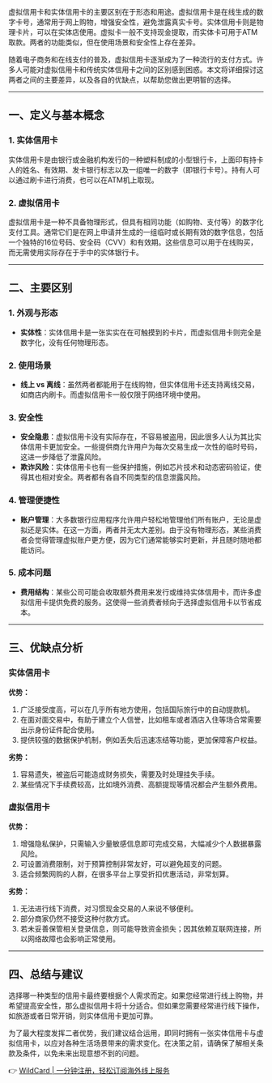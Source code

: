 虚拟信用卡和实体信用卡的主要区别在于形态和用途。虚拟信用卡是在线生成的数字卡号，通常用于网上购物，增强安全性，避免泄露真实卡号。实体信用卡则是物理卡片，可以在实体店使用。虚拟卡一般不支持现金提取，而实体卡可用于ATM取款。两者的功能类似，但在使用场景和安全性上存在差异。

随着电子商务和在线支付的普及，虚拟信用卡逐渐成为了一种流行的支付方式。许多人可能对虚拟信用卡和传统实体信用卡之间的区别感到困惑。本文将详细探讨这两者之间的主要差异，以及各自的优缺点，以帮助您做出更明智的选择。

---

## 一、定义与基本概念

### 1. 实体信用卡

实体信用卡是由银行或金融机构发行的一种塑料制成的小型银行卡，上面印有持卡人的姓名、有效期、发卡银行标志以及一组唯一的数字（即银行卡号）。持有人可以通过刷卡进行消费，也可以在ATM机上取现。

### 2. 虚拟信用卡

虚拟信用卡是一种不具备物理形式，但具有相同功能（如购物、支付等）的数字化支付工具。通常它们是在网上申请并生成的一组临时或长期有效的数字信息，包括一个独特的16位号码、安全码（CVV）和有效期。这些信息可以用于在线购买，而无需使用实际存在于手中的实体银行卡。

---

## 二、主要区别

### 1. 外观与形态

- **实体性**：实体信用卡是一张实实在在可触摸到的卡片，而虚拟信用卡则完全是数字化，没有任何物理形态。

### 2. 使用场景

- **线上 vs 离线**：虽然两者都能用于在线购物，但实体信用卡还支持离线交易，如商店内刷卡。而虚拟信用卡一般仅限于网络环境中使用。

### 3. 安全性

- **安全隐患**：虚拟信用卡没有实际存在，不容易被盗用，因此很多人认为其比实体信用卡更加安全。一些提供商允许用户为每次交易生成一次性的临时号码，这进一步降低了泄露风险。
- **欺诈风险**：实体信用卡也有一些保护措施，例如芯片技术和动态密码验证，使得其也相对安全。两者都有各自不同类型的信息泄露风险。

### 4. 管理便捷性

- **账户管理**：大多数银行应用程序允许用户轻松地管理他们所有账户，无论是虚拟还是实体。在这一方面，两者并无太大差别。由于没有物理形态，某些消费者会觉得管理虚拟账户更方便，因为它们通常能够实时更新，并且随时随地都能访问。

### 5. 成本问题

- **费用结构**：某些公司可能会收取额外费用来发行或维持实体信用卡，而许多虚拟信用卡提供免费的服务。这使得一些消费者倾向于选择虚拟信用卡以节省成本。

---

## 三、优缺点分析

### 实体信用卡

**优势：**

1. 广泛接受度高，可以在几乎所有地方使用，包括国际旅行中的自动提款机。
2. 在面对面交易中，有助于建立个人信誉，比如租车或者酒店入住等场合常需要出示身份证件配合使用。
3. 提供较强的数据保护机制，例如丢失后迅速冻结等功能，更加保障客户权益。

**劣势：**

1. 容易遗失，被盗后可能造成财务损失，需要及时处理挂失手续。
2. 某些情况下手续费较高，比如境外消费、高额提现等情况都会产生额外费用。

### 虚拟信用卡

**优势：**

1. 增强隐私保护，只需输入少量敏感信息即可完成交易，大幅减少个人数据暴露风险。
2. 可设置消费限制，对于预算控制非常友好，可以避免超支的问题。
3. 适合频繁网购的人群，在很多平台上享受折扣优惠活动，非常划算。

**劣势：**

1. 无法进行线下消费，对习惯现金交易的人来说不够便利。
2. 部分商家仍然不接受这种付款方式。
3. 若未妥善保管相关登录信息，则可能导致资金损失；因其依赖互联网连接，所以网络故障也会影响正常使用。

---

## 四、总结与建议

选择哪一种类型的信用卡最终要根据个人需求而定。如果您经常进行线上购物，并希望提高安全性，那么虚拟信用卡将十分适合。但如果您需要经常进行线下操作，如旅游或者日常开销，则实体信用卡更加可靠。

为了最大程度发挥二者优势，我们建议结合运用，即同时拥有一张实体信用卡与虚拟信用卡，以应对各种生活场景带来的需求变化。在决策之前，请确保了解相关条款及条件，以免未来出现意想不到的问题。

👉 [WildCard | 一分钟注册，轻松订阅海外线上服务](https://bit.ly/bewildcard)